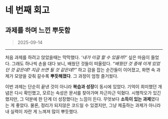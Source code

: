 # 네 번째 회고

## 과제를 하며 느낀 뿌듯함

> 2025-09-14

---

처음 과제를 하려고 앉았을때는 막막했다. _‘내가 이걸 할 수 있을까?’_ 싶은 마음이 들었다. 그래도 하나씩 손을 대다 보니, 배웠던 것들이 떠올랐다. _“배웠던 것 중에 이게 있었던 것 같은데? 지금 쓰면 될 것 같은데?”_ 하고 감을 잡는 순간들이 이어졌고, 화면 속 과제가 모양을 갖춰 갈수록 **뿌듯해졌다**. 그 과정이 엄청 즐거웠다.

이번 과제는 단순히 끝낸 것이 아니라 **복습과 성장**이 동시에 있었다. 기억이 희미했던 개념은 다시 확인했고, 모르는 속성은 문서를 찾아가며 차근차근 익혔다. 시행착오가 있긴 했지만, 그 덕분에 한 단계 더 성장했다는 느낌이 든다. 무엇보다 **소득이 있는 과제**였다는 게 좋았다. 물론, 정리가 되지않은 코드일 수 있겠지만, 그냥 제출하는 과제가 아니라 내 실력이 자란 게 느껴져 많이 뿌듯했다.
